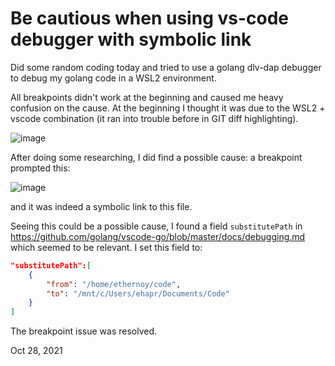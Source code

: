 # Be cautious when using vs-code debugger with symbolic link

Did some random coding today and tried to use a golang dlv-dap debugger to debug my golang code in a WSL2 environment.

All breakpoints didn't work at the beginning and caused me heavy confusion on the cause. At the beginning I thought it was due to the WSL2 + vscode combination (it ran into trouble before in GIT diff highlighting).

![image](https://user-images.githubusercontent.com/15870761/139293215-5b92a0c2-f751-4748-9e16-97fcdcf1e67a.png)

After doing some researching, I did find a possible cause: a breakpoint prompted this:

![image](https://user-images.githubusercontent.com/15870761/139292822-07db4622-e73e-4f90-9543-564eb9ed3314.png)

and it was indeed a symbolic link to this file. 

Seeing this could be a possible cause, I found a field `substitutePath` in <https://github.com/golang/vscode-go/blob/master/docs/debugging.md> which seemed to be relevant. I set this field to:
```json
"substitutePath":[
    {
        "from": "/home/ethernoy/code",
        "to": "/mnt/c/Users/ehapr/Documents/Code"
    }
]
```

The breakpoint issue was resolved.

Oct 28, 2021
